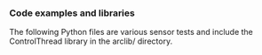 
### Code examples and libraries

The following Python files are various sensor tests and include the
ControlThread library in the arclib/ directory.

